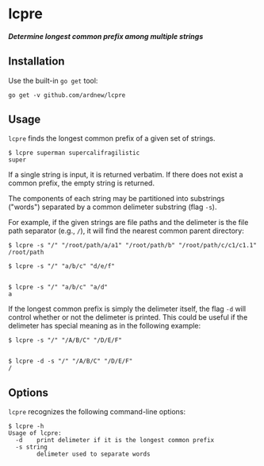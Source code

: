 # lcpre
##### Determine longest common prefix among multiple strings

## Installation

Use the built-in `go get` tool:

```
go get -v github.com/ardnew/lcpre
```

## Usage

`lcpre` finds the longest common prefix of a given set of strings. 

```
$ lcpre superman supercalifragilistic
super
```

If a single string is input, it is returned verbatim. If there does not exist a common prefix, the empty string is returned.

The components of each string may be partitioned into substrings ("words") separated by a common delimeter substring (flag `-s`).

For example, if the given strings are file paths and the delimeter is the file path separator (e.g., `/`), it will find the nearest common parent directory:

```
$ lcpre -s "/" "/root/path/a/a1" "/root/path/b" "/root/path/c/c1/c1.1"
/root/path

$ lcpre -s "/" "a/b/c" "d/e/f"


$ lcpre -s "/" "a/b/c" "a/d"
a
```

If the longest common prefix is simply the delimeter itself, the flag `-d` will control whether or not the delimeter is printed. This could be useful if the delimeter has special meaning as in the following example:

```
$ lcpre -s "/" "/A/B/C" "/D/E/F"


$ lcpre -d -s "/" "/A/B/C" "/D/E/F"
/
```

## Options

`lcpre` recognizes the following command-line options:

```
$ lcpre -h
Usage of lcpre:
  -d    print delimeter if it is the longest common prefix
  -s string
        delimeter used to separate words
```
